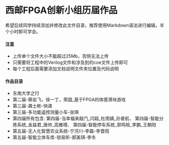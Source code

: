 # 西邮FPGA创新小组历届作品

希望后续同学持续添加并修改此文件目录，推荐使用Markdown语法进行编辑，半个小时即可学会。

#### 注意
- 上传单个文件大小不能超过25Mb，否侧无法上传
- 只需要将工程中的Verilog文件和涉及到的coe文件上传即可
- 每个工程后面需要添加文档说明文件夹位置及代码说明

#### 作品目录
- 东南大学之行
- 第二届-蔡岩飞，徐一丁，荣国_基于FPGA的体感滑块游戏
- 第三届-龚士彬-快递
- 第三届-多功能遥控测量小车-张琪
- 第四届所有包含:
  第四届-当幸福来敲门_闫超_杜雨婧_孙普航、
  第四届-智能分拣系统_金益君_唐帅_高雅增、
  第四届-智能停车系统_郭鸣晗_李鹏_王朝阳
- 第五届-无人化智慧农业系统-宁河川-李磊-李晋阳
- 第五届-智能立体车库-锁易昕-郝美琪-李冬
